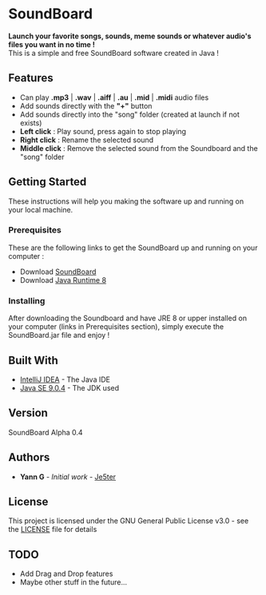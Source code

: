 # SoundBoard

**Launch your favorite songs, sounds, meme sounds or whatever audio's files you want in no time !**  
This is a simple and free SoundBoard software created in Java !

## Features
+ Can play **.mp3** | **.wav** | **.aiff** | **.au** | **.mid** | **.midi** audio files
+ Add sounds directly with the **"+"** button
+ Add sounds directly into the "song" folder (created at launch if not exists)
+ **Left click** : Play sound, press again to stop playing
+ **Right click** : Rename the selected sound
+ **Middle click** : Remove the selected sound from the Soundboard and the "song" folder

## Getting Started

These instructions will help you making the software up and running on your local machine.

### Prerequisites

These are the following links to get the SoundBoard up and running on your computer :

+ Download [SoundBoard](https://github.com/Je5ter/SoundBoard/raw/master/SoundBoard.jar)
+ Download [Java Runtime 8](https://www.java.com/inc/BrowserRedirect1.jsp?locale=fr)

### Installing

After downloading the Soundboard and have JRE 8 or upper installed on your computer (links in Prerequisites section), simply execute the SoundBoard.jar file and enjoy !

## Built With

* [IntelliJ IDEA](https://www.jetbrains.com/idea/) - The Java IDE
* [Java SE 9.0.4](https://www.oracle.com/java/java9.html) - The JDK used

## Version

SoundBoard Alpha 0.4

## Authors

* **Yann G** - *Initial work* - [Je5ter](https://github.com/Je5ter)

## License

This project is licensed under the GNU General Public License v3.0 - see the [LICENSE](LICENSE) file for details

## TODO 
+ Add Drag and Drop features
+ Maybe other stuff in the future...